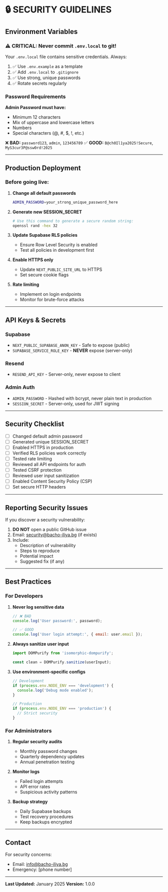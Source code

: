 # 🔒 SECURITY GUIDELINES

## Environment Variables

### ⚠️ CRITICAL: Never commit `.env.local` to git!

Your `.env.local` file contains sensitive credentials. Always:

1. ✅ Use `.env.example` as a template
2. ✅ Add `.env.local` to `.gitignore`
3. ✅ Use strong, unique passwords
4. ✅ Rotate secrets regularly

### Password Requirements

**Admin Password must have:**

- Minimum 12 characters
- Mix of uppercase and lowercase letters
- Numbers
- Special characters (@, #, $, !, etc.)

❌ **BAD:** `password123`, `admin`, `123456789`
✅ **GOOD:** `B@ch0Il1ya2025!Secure`, `MyS3cur3P@ssw0rd!2025`

---

## Production Deployment

### Before going live:

1. **Change all default passwords**

   ```bash
   ADMIN_PASSWORD=your_strong_unique_password_here
   ```

2. **Generate new SESSION_SECRET**

   ```bash
   # Use this command to generate a secure random string:
   openssl rand -hex 32
   ```

3. **Update Supabase RLS policies**
   - Ensure Row Level Security is enabled
   - Test all policies in development first

4. **Enable HTTPS only**
   - Update `NEXT_PUBLIC_SITE_URL` to HTTPS
   - Set secure cookie flags

5. **Rate limiting**
   - Implement on login endpoints
   - Monitor for brute-force attacks

---

## API Keys & Secrets

### Supabase

- `NEXT_PUBLIC_SUPABASE_ANON_KEY` - Safe to expose (public)
- `SUPABASE_SERVICE_ROLE_KEY` - **NEVER** expose (server-only)

### Resend

- `RESEND_API_KEY` - Server-only, never expose to client

### Admin Auth

- `ADMIN_PASSWORD` - Hashed with bcrypt, never plain text in production
- `SESSION_SECRET` - Server-only, used for JWT signing

---

## Security Checklist

- [ ] Changed default admin password
- [ ] Generated unique SESSION_SECRET
- [ ] Enabled HTTPS in production
- [ ] Verified RLS policies work correctly
- [ ] Tested rate limiting
- [ ] Reviewed all API endpoints for auth
- [ ] Tested CSRF protection
- [ ] Reviewed user input sanitization
- [ ] Enabled Content Security Policy (CSP)
- [ ] Set secure HTTP headers

---

## Reporting Security Issues

If you discover a security vulnerability:

1. **DO NOT** open a public GitHub issue
2. Email: security@bacho-iliya.bg (if exists)
3. Include:
   - Description of vulnerability
   - Steps to reproduce
   - Potential impact
   - Suggested fix (if any)

---

## Best Practices

### For Developers

1. **Never log sensitive data**

   ```javascript
   // ❌ BAD
   console.log('User password:', password);

   // ✅ GOOD
   console.log('User login attempt:', { email: user.email });
   ```

2. **Always sanitize user input**

   ```javascript
   import DOMPurify from 'isomorphic-dompurify';

   const clean = DOMPurify.sanitize(userInput);
   ```

3. **Use environment-specific configs**

   ```javascript
   // Development
   if (process.env.NODE_ENV === 'development') {
     console.log('Debug mode enabled');
   }

   // Production
   if (process.env.NODE_ENV === 'production') {
     // Strict security
   }
   ```

### For Administrators

1. **Regular security audits**
   - Monthly password changes
   - Quarterly dependency updates
   - Annual penetration testing

2. **Monitor logs**
   - Failed login attempts
   - API error rates
   - Suspicious activity patterns

3. **Backup strategy**
   - Daily Supabase backups
   - Test recovery procedures
   - Keep backups encrypted

---

## Contact

For security concerns:

- Email: info@bacho-iliya.bg
- Emergency: [phone number]

---

**Last Updated:** January 2025
**Version:** 1.0.0
